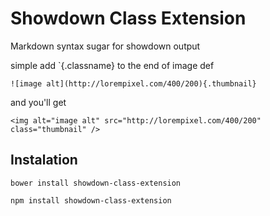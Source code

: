 Showdown Class Extension
========================


Markdown syntax sugar for showdown output

simple add `{.classname} to the end of image def

```
![image alt](http://lorempixel.com/400/200){.thumbnail}

```

and you'll get

```
<img alt="image alt" src="http://lorempixel.com/400/200" class="thumbnail" />
```

Instalation
-----------

```
bower install showdown-class-extension
```

```
npm install showdown-class-extension
```


